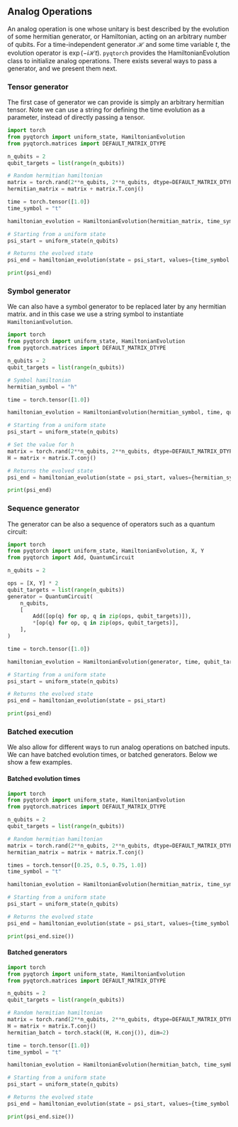 ## Analog Operations

An analog operation is one whose unitary is best described by the evolution of some hermitian generator, or Hamiltonian, acting on an arbitrary number of qubits. For a time-independent generator $\mathcal{H}$ and some time variable $t$, the evolution operator is $\exp(-i\mathcal{H}t)$. `pyqtorch` provides the HamiltonianEvolution class to initialize analog operations. There exists several ways to pass a generator, and we present them next.

### Tensor generator

The first case of generator we can provide is simply an arbitrary hermitian tensor.
Note we can use a string for defining the time evolution as a parameter, instead of directly passing a tensor.

```python exec="on" source="material-block" html="1"
import torch
from pyqtorch import uniform_state, HamiltonianEvolution
from pyqtorch.matrices import DEFAULT_MATRIX_DTYPE

n_qubits = 2
qubit_targets = list(range(n_qubits))

# Random hermitian hamiltonian
matrix = torch.rand(2**n_qubits, 2**n_qubits, dtype=DEFAULT_MATRIX_DTYPE)
hermitian_matrix = matrix + matrix.T.conj()

time = torch.tensor([1.0])
time_symbol = "t"

hamiltonian_evolution = HamiltonianEvolution(hermitian_matrix, time_symbol, qubit_targets)

# Starting from a uniform state
psi_start = uniform_state(n_qubits)

# Returns the evolved state
psi_end = hamiltonian_evolution(state = psi_start, values={time_symbol: time})

print(psi_end)
```

### Symbol generator

We can also have a symbol generator to be replaced later by any hermitian matrix. and in this case we use a string symbol to instantiate `HamiltonianEvolution`.  

```python exec="on" source="material-block" html="1"
import torch
from pyqtorch import uniform_state, HamiltonianEvolution
from pyqtorch.matrices import DEFAULT_MATRIX_DTYPE

n_qubits = 2
qubit_targets = list(range(n_qubits))

# Symbol hamiltonian
hermitian_symbol = "h"

time = torch.tensor([1.0])

hamiltonian_evolution = HamiltonianEvolution(hermitian_symbol, time, qubit_targets)

# Starting from a uniform state
psi_start = uniform_state(n_qubits)

# Set the value for h
matrix = torch.rand(2**n_qubits, 2**n_qubits, dtype=DEFAULT_MATRIX_DTYPE)
H = matrix + matrix.T.conj()

# Returns the evolved state
psi_end = hamiltonian_evolution(state = psi_start, values={hermitian_symbol: H})

print(psi_end)
```

### Sequence generator

The generator can be also a sequence of operators such as a quantum circuit:

```python exec="on" source="material-block" html="1"
import torch
from pyqtorch import uniform_state, HamiltonianEvolution, X, Y
from pyqtorch import Add, QuantumCircuit

n_qubits = 2

ops = [X, Y] * 2
qubit_targets = list(range(n_qubits))
generator = QuantumCircuit(
    n_qubits,
    [
        Add([op(q) for op, q in zip(ops, qubit_targets)]),
        *[op(q) for op, q in zip(ops, qubit_targets)],
    ],
)

time = torch.tensor([1.0])

hamiltonian_evolution = HamiltonianEvolution(generator, time, qubit_targets)

# Starting from a uniform state
psi_start = uniform_state(n_qubits)

# Returns the evolved state
psi_end = hamiltonian_evolution(state = psi_start)

print(psi_end)
```

### Batched execution

We also allow for different ways to run analog operations on batched inputs. We can have batched evolution times, or batched generators. 
Below we show a few examples.

#### Batched evolution times


```python exec="on" source="material-block" html="1"
import torch
from pyqtorch import uniform_state, HamiltonianEvolution
from pyqtorch.matrices import DEFAULT_MATRIX_DTYPE

n_qubits = 2
qubit_targets = list(range(n_qubits))

# Random hermitian hamiltonian
matrix = torch.rand(2**n_qubits, 2**n_qubits, dtype=DEFAULT_MATRIX_DTYPE)
hermitian_matrix = matrix + matrix.T.conj()

times = torch.tensor([0.25, 0.5, 0.75, 1.0])
time_symbol = "t"

hamiltonian_evolution = HamiltonianEvolution(hermitian_matrix, time_symbol, qubit_targets)

# Starting from a uniform state
psi_start = uniform_state(n_qubits)

# Returns the evolved state
psi_end = hamiltonian_evolution(state = psi_start, values={time_symbol: times})

print(psi_end.size())
```

#### Batched generators



```python exec="on" source="material-block" html="1"
import torch
from pyqtorch import uniform_state, HamiltonianEvolution
from pyqtorch.matrices import DEFAULT_MATRIX_DTYPE

n_qubits = 2
qubit_targets = list(range(n_qubits))

# Random hermitian hamiltonian
matrix = torch.rand(2**n_qubits, 2**n_qubits, dtype=DEFAULT_MATRIX_DTYPE)
H = matrix + matrix.T.conj()
hermitian_batch = torch.stack((H, H.conj()), dim=2)

time = torch.tensor([1.0])
time_symbol = "t"

hamiltonian_evolution = HamiltonianEvolution(hermitian_batch, time_symbol, qubit_targets)

# Starting from a uniform state
psi_start = uniform_state(n_qubits)

# Returns the evolved state
psi_end = hamiltonian_evolution(state = psi_start, values={time_symbol: time})

print(psi_end.size())
```

